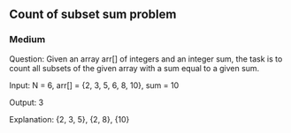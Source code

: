 ## Count of subset sum problem
### Medium
Question: Given an array arr[] of integers and an integer sum, the task is to count all subsets of the given array with a sum equal to a given sum.

Input: N = 6, arr[] = {2, 3, 5, 6, 8, 10}, sum = 10

Output: 3

Explanation: {2, 3, 5}, {2, 8}, {10}
